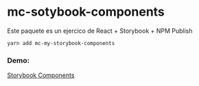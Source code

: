 # mc-sotybook-components

Este paquete es un ejercico de React + Storybook + NPM Publish

```
yarn add mc-my-storybook-components
```
### Demo:
[Storybook Components](https://mcampoy.github.io/sb-components/?path=/story/example-introduction--page)